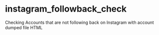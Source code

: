 # instagram_followback_check
Checking Accounts that are not following back on Instagram with account dumped file HTML

